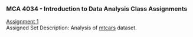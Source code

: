 ### MCA 4034 - Introduction to Data Analysis Class Assignments

<a href="https://github.com/gaurigupta31/IDA-Assignments/blob/main/Assignments/IDA_Assignment_1.ipynb">Assignment 1</a>
<br> 
Assigned Set Description: Analysis of <a href="https://www.kaggle.com/ruiromanini/mtcars">mtcars</a> dataset.
